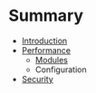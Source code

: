 # Summary

* [Introduction](README.md)
* [Performance](performancemd.md)
   * [Modules](security--modules.md)
   * Configuration
* [Security](security.md)

